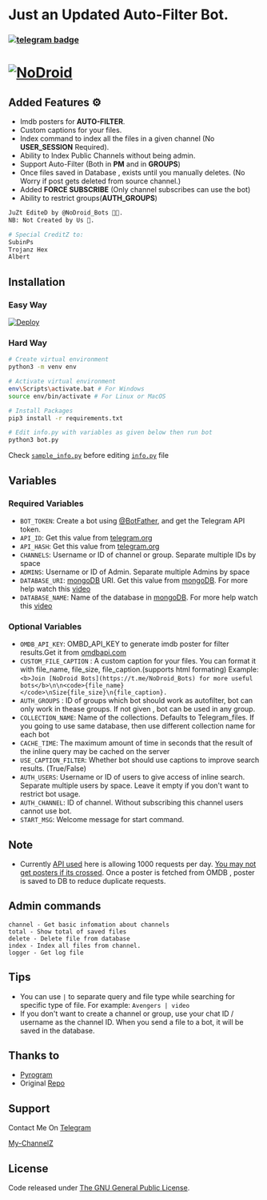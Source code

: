 # Just an Updated Auto-Filter Bot.
### [![telegram badge](https://img.shields.io/badge/@NoDroid_Support-30302f?style=for-the-badge&logo=telegram)](https://t.me/NoDroid_Support)
# [![NoDroid](https://img.shields.io/badge/NoDroid_Bots-orange?style=for-the-badge&logo=telegram)](https://t.me/NoDroid_Bots)  

## Added Features ⚙️
* Imdb posters for <b>AUTO-FILTER</b>.
* Custom captions for your files.
* Index command to index all the files in a given channel (No **USER_SESSION** Required).
* Ability to Index Public Channels without being admin.
* Support Auto-Filter (Both in <b>PM</b> and in **GROUPS**)
* Once files saved in Database , exists until you manually deletes. (No Worry if post gets deleted from source channel.)
* Added **FORCE SUBSCRIBE** (Only channel subscribes can use the bot)
* Ability to restrict groups(**AUTH_GROUPS**)

```bash
JuZt EditeD by @NoDroid_Bots 🧑‍💻.
NB: Not Created by Us 🤭.

# Special CreditZ to:
SubinPs
Trojanz Hex
Albert
```

## Installation

### Easy Way
[![Deploy](https://www.herokucdn.com/deploy/button.svg)](https://heroku.com/deploy?template=https://github.com/NoDroidBots/MediaSearch-AutoFiilter_Bot)
### Hard Way

```bash
# Create virtual environment
python3 -m venv env

# Activate virtual environment
env\Scripts\activate.bat # For Windows
source env/bin/activate # For Linux or MacOS

# Install Packages
pip3 install -r requirements.txt

# Edit info.py with variables as given below then run bot
python3 bot.py
```
Check [`sample_info.py`](sample_info.py) before editing [`info.py`](info.py) file

## Variables

### Required Variables
* `BOT_TOKEN`: Create a bot using [@BotFather](https://telegram.dog/BotFather), and get the Telegram API token.
* `API_ID`: Get this value from [telegram.org](https://my.telegram.org/apps)
* `API_HASH`: Get this value from [telegram.org](https://my.telegram.org/apps)
* `CHANNELS`: Username or ID of channel or group. Separate multiple IDs by space
* `ADMINS`: Username or ID of Admin. Separate multiple Admins by space
* `DATABASE_URI`: [mongoDB](https://www.mongodb.com) URI. Get this value from [mongoDB](https://www.mongodb.com). For more help watch this [video](https://youtu.be/dsuTn4qV2GA)
* `DATABASE_NAME`: Name of the database in [mongoDB](https://www.mongodb.com). For more help watch this [video](https://youtu.be/dsuTn4qV2GA)

### Optional Variables
* `OMDB_API_KEY`: OMBD_API_KEY to generate imdb poster for filter results.Get it from [omdbapi.com](http://www.omdbapi.com/apikey.aspx)
* `CUSTOM_FILE_CAPTION` : A custom caption for your files. You can format it with file_name, file_size, file_caption.(supports html formating)
Example: `<b>Join [NoDroid Bots](https://t.me/NoDroid_Bots) for more useful bots</b>\n\n<code>{file_name}</code>\nSize{file_size}\n{file_caption}.`
* `AUTH_GROUPS` : ID of groups which bot should work as autofilter, bot can only work in thease groups. If not given , bot can be used in any group.
* `COLLECTION_NAME`: Name of the collections. Defaults to Telegram_files. If you going to use same database, then use different collection name for each bot
* `CACHE_TIME`: The maximum amount of time in seconds that the result of the inline query may be cached on the server
* `USE_CAPTION_FILTER`: Whether bot should use captions to improve search results. (True/False)
* `AUTH_USERS`: Username or ID of users to give access of inline search. Separate multiple users by space. Leave it empty if you don't want to restrict bot usage.
* `AUTH_CHANNEL`: ID of channel. Without subscribing this channel users cannot use bot.
* `START_MSG`: Welcome message for start command.

## Note
* Currently [API used](http://www.omdbapi.com) here is allowing 1000 requests per day. [You may not get posters if its crossed](https://t.me/ThankTelegram/910168). 
Once a poster is fetched from OMDB , poster is saved to DB to reduce duplicate requests.

## Admin commands
```
channel - Get basic infomation about channels
total - Show total of saved files
delete - Delete file from database
index - Index all files from channel.
logger - Get log file
```

## Tips
* You can use `|` to separate query and file type while searching for specific type of file. For example: `Avengers | video`
* If you don't want to create a channel or group, use your chat ID / username as the channel ID. When you send a file to a bot, it will be saved in the database.



## Thanks to 
* [Pyrogram](https://github.com/pyrogram/pyrogram)
* Original [Repo](https://github.com/Mahesh0253/Media-Search-bot)


## Support
Contact Me On [Telegram](https://t.me/ClaeyZ_UBot)

[My-ChannelZ](https://t.me/PrimeFlixMedia_All)

## License
Code released under [The GNU General Public License](LICENSE).
